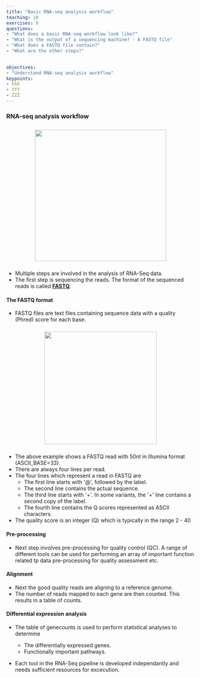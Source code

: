 ```yaml
---
title: "Basic RNA-seq analysis workflow"
teaching: 10
exercises: 0
questions:
- "What does a basic RNA-seq workflow look like?"
- "What is the output of a sequencing machine? - A FASTQ file"
- "What does a FASTQ file contain?"
- "What are the other steps?"
  

objectives:
- "Understand RNA-seq analysis workflow"
keypoints:
- XXX
- YYY
- ZZZ
---
```


### RNA-seq analysis workflow 
<p align="center">
<img src="{{ page.root }}/fig/rnaseq_workflow.png" style="margin:10px;height:350px"/>
</p>

- Multiple steps are involved in the analysis of RNA-Seq data. 
- The first step is sequencing the reads. The format of the sequenced reads is called **[FASTQ](https://www.drive5.com/usearch/manual7/fastq_files.html)**.

#### The FASTQ format
- FASTQ files are text files containing sequence data with a quality (Phred) score for each base.
   
<p align="center">
<img src="{{ page.root }}/fig/fastq_format.jpg" style="margin:10px;height:300px"/>
</p>

- The above example shows a FASTQ read with 50nt in Illumina format (ASCII_BASE=33).
- There are always four lines per read.
- The four lines which represent a read in FASTQ are 
  - The first line starts with '@', followed by the label.
  - The second line contains the actual sequence.
  - The third line starts with '+'. In some variants, the '+' line contains a second copy of the label.
  - The fourth line contains the Q scores represented as ASCII characters.
- The quality score is an integer (Q) which is typically in the range 2 - 40


#### Pre-processing 
- Next step involves pre-processing for quality control (QC). A range of different tools can be used for performing an array of important function related tp data pre-processing for quality assessment etc.

#### Alignment
- Next the good quality reads are aligning to a reference genome. 
- The number of reads mapped to each gene are then counted. This results in a table of counts.

#### Differential expression analysis 
- The table of genecounts is used to perform statistical analyses to determine 
   - The differentially expressed genes.
   - Functionally important pathways.

- Each tool in the RNA-Seq pipeline is developed independantly and needs sufficient resources for excecution.
